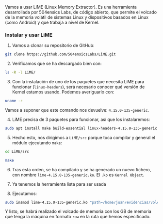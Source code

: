 Vamos a usar LiME (Linux Memory Extractor). Es una herramienta desarrollada por 504ensics Labs, de código abierto, que permite el volcado de la memoria volátil de sistemas Linux y dispositivos basados en Linux (como Android) y que trabaja a nivel de Kernel.

### Instalar y usar LiME
1. Vamos a clonar su repositorio de GitHub:
```bash
git clone https://github.com/504ensicsLabs/LiME.git
```

2. Verificamos que se ha descargado bien con:
```bash
ls -R -l LiME/
```

3. Con la instalación de uno de los paquetes que necesita LiME para funcionar (`linux-headers`), será necesario conocer qué versión de Kernel estamos usando. Podemos averiguarlo con:
```bash
uname -r
```
Vamos a suponer que este comando nos devuelve: `4.15.0-135-generic`.

4. LiME precisa de 3 paquetes para funcionar, así que los instalaremos:
```bash
sudo apt install make build-essential linux-headers-4.15.0-135-generic
```

5. Hecho esto, nos dirigimos a `LiME/src` porque toca compilar y general el módulo ejecutando `make`:
```bash
cd LiME/src
```
```bash
make
```

6. Tras esta orden, se ha compilado y se ha generado un nuevo fichero, con nombre `lime-4.15.0-135-generic.ko`. El `.ko` es `Kernel Object`.

7. Ya tenemos la herramienta lista para ser usada

8. Ejecutamos:
```bash
sudo insmod lime-4.15.0-135-generic.ko "path=/home/juan/evidencias/volcado_memoriaRAM format=raw"
```

Y listo, se habrá realizado el volcado de memoria con los GB de memoria que tenga la máquina en formato `raw`  en la ruta que hemos especificado.
